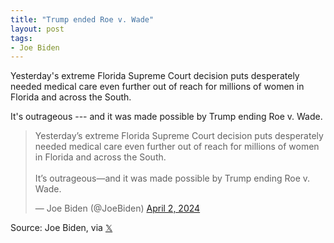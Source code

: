 ```yaml
---
title: "Trump ended Roe v. Wade"
layout: post
tags:
- Joe Biden
---
```


Yesterday's extreme Florida Supreme Court decision puts desperately needed medical care even further out of reach for millions of women in Florida and across the South.

It's outrageous --- and it was made possible by Trump ending Roe v. Wade.

<blockquote class="twitter-tweet"><p lang="en" dir="ltr">Yesterday’s extreme Florida Supreme Court decision puts desperately needed medical care even further out of reach for millions of women in Florida and across the South. <br /><br />It’s outrageous—and it was made possible by Trump ending Roe v. Wade.</p>&mdash; Joe Biden (@JoeBiden) <a href="https://twitter.com/JoeBiden/status/1775210370098991180?ref_src=twsrc%5Etfw">April 2, 2024</a></blockquote> <script async src="https://platform.twitter.com/widgets.js" charset="utf-8"></script>

Source: Joe Biden, via [𝕏](https://x.com)

